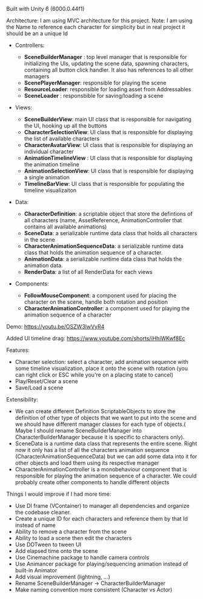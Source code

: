 Built with Unity 6 (6000.0.44f1)

Architecture: I am using MVC architecture for this project. Note: I am using the Name to reference each character for simplicity but in real project it should be an a unique Id

  - Controllers:
    - **SceneBuilderManager** : top level manager that is responsible for initializing the UIs, updating the scene data, spawning characters, containing all button click handler. It also has references to all other managers
    - **ScenePlayerManager**: responsible for playing the scene
    - **ResourceLoader**: responsible for loading asset from Addressables
    - **SceneLoader** : responsbible for saving/loading a scene
    
  - Views:
    - **SceneBuilderView**: main UI class that is responsible for navigating the UI, hooking up all the buttons
    - **CharacterSelectionView**: UI class that is responsible for displaying the list of available characters
    - **CharacterAvatarView**: UI class that is responsible for displaying an individual character
    - **AnimationTimelineView** : UI class that is responsible for displaying the animation timeline
    - **AnimationSelectionView**: UI class that is responsible for displaying a single animation
    - **TimelineBarView**: UI class that is responsible for populating the timeline visualizaiton
    
  - Data:
    - **CharacterDefinition**: a scriptable object that store the defintions of all characters (name, AssetReference, AnimationController that contains all available animations)
    - **SceneData**: a serializable runtime data class that holds all characters in the scene
    - **CharacterAnimationSequenceData**: a serializable runtime data class that holds the animation sequence of a character.
    - **AnimationData**: a serializable runtime data class that holds the animation data.
    - **RenderData**: a list of all RenderData for each views
      
  - Components:
    - **FollowMouseComponent**: a component used for placing the character on the scene, handle both rotation and position
    - **CharacterAnimationController**: a component used for playing the animation sequence of a character
    

Demo:
https://youtu.be/OSZW3lwVyR4

Added UI timeline drag:
https://www.youtube.com/shorts/iHhiWKwf8Ec 

Features:
  - Character selection: select a character, add animation sequence with some timeline visualization, place it onto the scene with rotation (you can right click or ESC while you're on a placing state to cancel)
  - Play/Reset/Clear a scene
  - Save/Load a scene

Extensibility:
  - We can create different Definition ScriptableObjects to store the definition of other type of objects that we want to put into the scene and we should have different manager classes for each type of objects.( Maybe I should rename SceneBuilderManager into CharacterBuilderManager because it is specific to characters only).
  - SceneData is a runtime data class that represents the entire scene. Right now it only has a list of all the characters animation sequence (CharacterAnimationSequenceData) but we can add some data into it for other objects and load them using its respective manager
  - CharacterAnimationController is a monobehaviour component that is responsible for playing the animation sequence of a character. We could probably create other components to handle different objects

Things I would improve if I had more time:
  - Use DI frame (VContainer) to manager all dependencies and organize the codebase cleaner.
  - Create a unique ID for each characters and reference them by that Id instead of name
  - Ability to remove a character from the scene
  - Ability to load a scene then edit the characters
  - Use DOTween to tween UI
  - Add elapsed time onto the scene
  - Use Cinemachine package to handle camera controls
  - Use Animancer package for playing/sequencing animation instead of built-in Animator
  - Add visual improvement (lightning, ...)
  - Rename SceneBuilderManager -> CharacterBuilderManager
  - Make naming convention more consistent (Character vs Actor)
